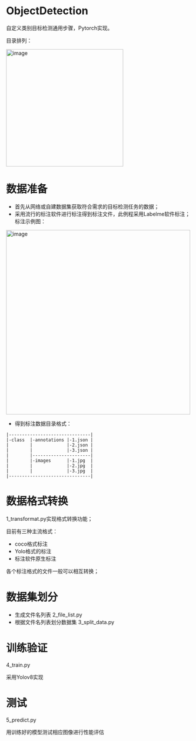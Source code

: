 # ObjectDetection
自定义类别目标检测通用步骤，Pytorch实现。

目录排列：

<img width="318" alt="image" src="https://github.com/user-wu/ObjectDetection/assets/67259115/438297ea-4f06-4baa-b338-6d5c5566c840">

# 数据准备
* 首先从网络或自建数据集获取符合需求的目标检测任务的数据；
* 采用流行的标注软件进行标注得到标注文件，此例程采用Labelme软件标注；
标注示例图：
 <img width="500" alt="image" src="https://github.com/user-wu/ObjectDetection/assets/67259115/92f05aed-477e-4d4a-9aa4-2ce486532bc7">
 
* 得到标注数据目录格式：

```
|-------------------------------|
|-class  |-annotations |-1.json | 
|        |             |-2.json |
|        |             |-3.json |
|        |----------------------|
|        |-images      |-1.jpg  | 
|        |             |-2.jpg  |
|        |             |-3.jpg  |
|-------------------------------|
```

# 数据格式转换
1_transformat.py实现格式转换功能；

目前有三种主流格式：
* coco格式标注
* Yolo格式的标注
* 标注软件原生标注

各个标注格式的文件一般可以相互转换；

# 数据集划分
* 生成文件名列表 2_file_list.py
* 根据文件名列表划分数据集 3_split_data.py

# 训练验证 
4_train.py

采用Yolov8实现 

# 测试
5_predict.py

用训练好的模型测试相应图像进行性能评估
